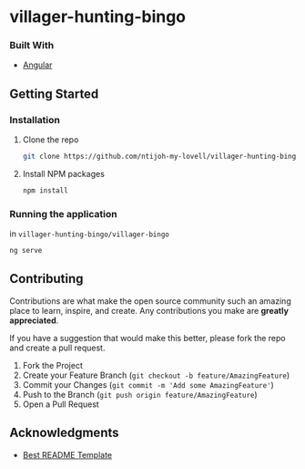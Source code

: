 # villager-hunting-bingo

### Built With
* [Angular](https://angular.io/)

<!-- GETTING STARTED -->
## Getting Started

### Installation

1. Clone the repo
   ```sh
   git clone https://github.com/ntijoh-my-lovell/villager-hunting-bingo
   ```
2. Install NPM packages
   ```sh
   npm install
   ```

### Running the application 
in ``villager-hunting-bingo/villager-bingo``
   ```sh
   ng serve
   ```

<!-- CONTRIBUTING -->
## Contributing

Contributions are what make the open source community such an amazing place to learn, inspire, and create. Any contributions you make are **greatly appreciated**.

If you have a suggestion that would make this better, please fork the repo and create a pull request.

1. Fork the Project
2. Create your Feature Branch (`git checkout -b feature/AmazingFeature`)
3. Commit your Changes (`git commit -m 'Add some AmazingFeature'`)
4. Push to the Branch (`git push origin feature/AmazingFeature`)
5. Open a Pull Request




<!-- ACKNOWLEDGMENTS -->
## Acknowledgments
* [Best README Template](https://github.com/othneildrew/Best-README-Template/blob/master/README.md)



